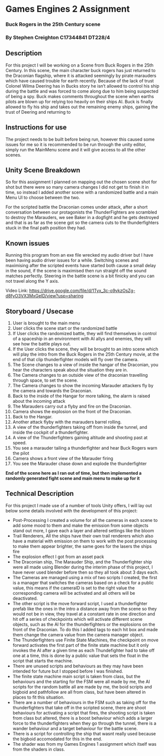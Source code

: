 # Games Engines 2 Assignment
### Buck Rogers in the 25th Century scene
### By Stephen Creighton C17344841 DT228/4

## Description
For this project I will be working on a Scene from Buck Rogers in the 25th Century.
In this scene, the main character buck rogers has just returned to the Draconian flagship, where it is attacked seemingly by pirate marauders which have caused trouble for earth recently.
Because of the lack of trust Colonel Wilma Deering has in Bucks story he isn’t allowed to control his ship during the battle and was forced to come along due to him being suspected of being a spy.
Buck makes comments throughout the scene when earths pilots are blown up for relying too heavily on their ships AI.
Buck is finally allowed to fly his ship and takes out the remaining enemy ships, gaining the trust of Deering and returning to 

## Instructions for use
The project needs to be built before being run, however this caused some issues for me so it is recommended to be run through the unity editor, simply run the MainMenu scene and it will give access to all the other scenes.

## Unity Scene Breakdown
So for this assignment I planned on mapping out the chosen scene shot for shot but there were so many camera changes I did not get to finish it in time, so instead I added another scene with a randomized battle and a main Menu UI to choose between the two.

For the scripted battle the Draconian comes under attack, after a short conversation between our protagonists the ThunderFighters are scrambled to destroy the Marauders, we see Baker in a dogfight and he gets destroyed and that is as far as the scene got so the camera cuts to the thunderfighters stuck in the final path position they had.

## Known issues
Running this program from an exe file wrecked my audio driver but I have been having audio driver issues for a while.
Switching scenes and maximising after the scripted events have started both cause a small delay in the sound, if the scene is maximised then run straight off the sound matches perfectly.
Steering in the battle scene is a bit finicky and you can not travel along the Y axis.

Video Link: https://drive.google.com/file/d/1Tyx_3c-o9vkzOsZg-d8fyO3VX3MxGeID/view?usp=sharing 

## Storyboard / Usecase
1. User is brought to the main menu
2. User clicks the scene start or the randomized battle
3. If User clicks the randomized battle, they will find themselves in control of a spaceship in an environment with AI allys and enemies, they will see how the battle plays out.
4. If the User clicks the scene, they will be brought to an intro scene which will play the intro from the Buck Rogers in the 25th Century movie, at the end of that clip thunderfighter models will fly over the camera.
5. The Scene changes to a view of inside the hangar of the Draconian, you hear the characters speak about the situation they are in.
6. The Camera changes to an outside view of the draconian travelling through space, to set the scene.
7. The Camera changes to show the incoming Marauder attackers fly by the camera and towards the Draconian.
8. Back to the inside of the Hangar for more talking, the alarm is raised about the incoming attack
9. The Marauders carry out a flyby and fire on the Draconian.
10. Camera shows the explosion on the front of the Draconian.
11. Back to the Hangar.
12. Another attack flyby with the marauders barrel rolling.
13. A view of the thunderfighters taking off from inside the tunnel, and inside the cockpit of a thunderfighter.
14. A view of the Thunderfighters gaining altitude and shooting past at speed.
15. You see a marauder tailing a thunderfighter and hear Buck Rogers warn the pilot
16. Camera shows a front view of the Marauder firing
17. You see the Marauder chase down and explode the thunderfighter

**End of the scene here as I ran out of time, but then implemented a randomly generated fight scene and main menu to make up for it**

## Technical Description
For this project I made use of a number of tools Unity offers, I will lay out below some details involved with the development of this project:
* Post-Processing I created a volume for all the cameras in each scene to add some mood to them and make the emission from some objects stand out more, I gave each a layer and altered settings like the bloom
* Trail Renderers, All the ships have their own trail renderers which also have a material with emission on them to work with the post processing to make them appear brighter, the same goes for the lasers the ships fire
* The explosion effect I got from an asset pack
* The Draconian ship, The Marauder Ship, and the Thunderfighter ship were all made using Blender during the interim phase of this project, I have never used blender before then so they all took about 3 days each.
* The Cameras are managed using a mix of two scripts I created, the first is a manager that switches the cameras based on a check for a public value, this means if the cameraID is set to the right value the corresponding camera will be activated and all others will be deactivated. 
* The other script is the move forward script, I used a thunderfighter prefab like the ones in the intro a distance away from the scene so they would not be in view, they travel at a constant rate in one direction and hit off a series of checkpoints which will activate different scene objects, such as the AI for the thunderfighters or the explosions on the front of the Draconian. To do this I added tags to each hit box and made them change the camera value from the camera manager object.
* The Thunderfighters use Finite State Machines, the checkpoint on move forward activates the first part of the finite state machine but it only invokes the AI after a given time as each Thundefighter had to take off one at a time, this is done by a public value that sets the float in the script that starts the machine.
* There are unused scripts and behaviours as they may have been intended for future but I stopped before I was finished.
* The finite state machine main script is taken from class, but the behaviours and the starting for the FSM were all made by me, the AI scripts for the random battle all are made by me, the boid scripts and bigboid and pathfollow are all from class, but have been altered in places to fit this situation.
* There are a number of behaviours in the FSM such as taking off for the thunderfighters that take off in the scripted scene, there are shoot behaviours for activating a script that fires, the shooting script is taken from class but altered, there is a boost behaviour which adds a larger force to the thunderfighters when they go through the tunnel, there is a wander behaviour and a target behaviour for the battle scene.
* There is a script for controlling the ship that wasnt really used because the bigboid accomodated for this in the end.
* The shader was from my Games Engines 1 assignment which itself was from the shaders in class.


